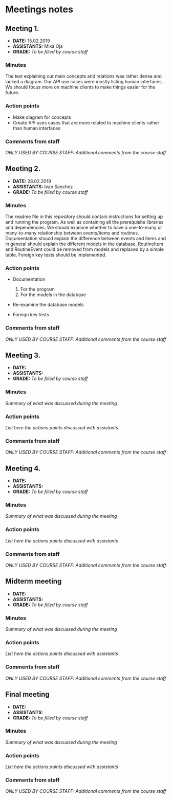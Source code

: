 # Meetings notes

## Meeting 1.
* **DATE:** 15.02.2019
* **ASSISTANTS:** Mika Oja
* **GRADE:** *To be filled by course staff*

### Minutes
The text explaining our main concepts and relations was rather dense and lacked a diagram. Our API use cases were mostly listing human interfaces. We should focus more on machine clients to make things easier for the future.

### Action points
* Make diagram for concepts
* Create API uses cases that are more related to machine clients rather than human interfaces


### Comments from staff
*ONLY USED BY COURSE STAFF: Additional comments from the course staff*

## Meeting 2.
* **DATE:** 28.02.2019
* **ASSISTANTS:** Ivan Sanchez
* **GRADE:** *To be filled by course staff*

### Minutes
The readme file in this repository should contain instructions for setting up and running the program.
As well as containing all the prerequisite libraries and dependencies.
We should examine whether to have a one-to-many or many-to-many relationship between events/items and routines.
Documentation should explain the difference between events and items and in general should explain the different
models in the database.
RoutineItem and RoutineEvent could be removed from models and replaced by a simple table.
Foreign key tests should be implemented.

### Action points
* Documentation
  1. For the program
  2. For the models in the database

* Re-examine the database models
* Foreign key tests


### Comments from staff
*ONLY USED BY COURSE STAFF: Additional comments from the course staff*

## Meeting 3.
* **DATE:**
* **ASSISTANTS:**
* **GRADE:** *To be filled by course staff*

### Minutes
*Summary of what was discussed during the meeting*

### Action points
*List here the actions points discussed with assistants*


### Comments from staff
*ONLY USED BY COURSE STAFF: Additional comments from the course staff*

## Meeting 4.
* **DATE:**
* **ASSISTANTS:**
* **GRADE:** *To be filled by course staff*

### Minutes
*Summary of what was discussed during the meeting*

### Action points
*List here the actions points discussed with assistants*


### Comments from staff
*ONLY USED BY COURSE STAFF: Additional comments from the course staff*

## Midterm meeting
* **DATE:**
* **ASSISTANTS:**
* **GRADE:** *To be filled by course staff*

### Minutes
*Summary of what was discussed during the meeting*

### Action points
*List here the actions points discussed with assistants*


### Comments from staff
*ONLY USED BY COURSE STAFF: Additional comments from the course staff*


## Final meeting
* **DATE:**
* **ASSISTANTS:**
* **GRADE:** *To be filled by course staff*

### Minutes
*Summary of what was discussed during the meeting*

### Action points
*List here the actions points discussed with assistants*


### Comments from staff
*ONLY USED BY COURSE STAFF: Additional comments from the course staff*

